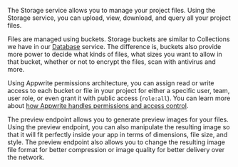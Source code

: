 The Storage service allows you to manage your project files. Using the Storage service, you can upload, view, download, and query all your project files.

Files are managed using buckets. Storage buckets are similar to Collections we have in our [Database](/docs/database) service. The difference is, buckets also provide more power to decide what kinds of files, what sizes you want to allow in that bucket, whether or not to encrypt the files, scan with antivirus and more.

Using Appwrite permissions architecture, you can assign read or write access to each bucket or file in your project for either a specific user, team, user role, or even grant it with public access (`role:all`). You can learn more about [how Appwrite handles permissions and access control](/docs/permissions).

The preview endpoint allows you to generate preview images for your files. Using the preview endpoint, you can also manipulate the resulting image so that it will fit perfectly inside your app in terms of dimensions, file size, and style. The preview endpoint also allows you to change the resulting image file format for better compression or image quality for better delivery over the network.